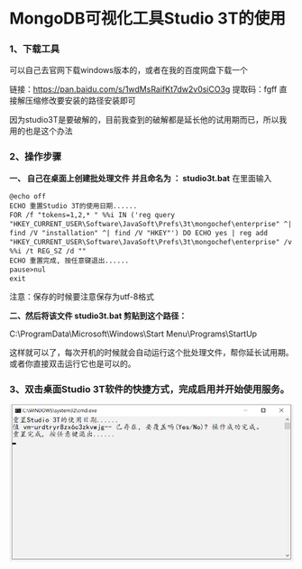 # MongoDB可视化工具Studio 3T的使用

### 1、下载工具

可以自己去官网下载windows版本的，或者在我的百度网盘下载一个

链接：https://pan.baidu.com/s/1wdMsRaifKt7dw2v0siCO3g
提取码：fgff
直接解压缩修改要安装的路径安装即可

因为studio3T是要破解的，目前我查到的破解都是延长他的试用期而已，所以我用的也是这个办法

### 2、操作步骤

**一、 自己在桌面上创建批处理文件 并且命名为 ： studio3t.bat**
在里面输入

```
@echo off
ECHO 重置Studio 3T的使用日期......
FOR /f "tokens=1,2,* " %%i IN ('reg query "HKEY_CURRENT_USER\Software\JavaSoft\Prefs\3t\mongochef\enterprise" ^| find /V "installation" ^| find /V "HKEY"') DO ECHO yes | reg add "HKEY_CURRENT_USER\Software\JavaSoft\Prefs\3t\mongochef\enterprise" /v %%i /t REG_SZ /d ""
ECHO 重置完成, 按任意键退出......
pause>nul
exit
```

注意：保存的时候要注意保存为utf-8格式

**二、然后将该文件 studio3t.bat 剪贴到这个路径：**

C:\ProgramData\Microsoft\Windows\Start Menu\Programs\StartUp

这样就可以了，每次开机的时候就会自动运行这个批处理文件，帮你延长试用期。
或者你直接双击运行它也是可以的。

### 3、双击桌面Studio 3T软件的快捷方式，完成启用并开始使用服务。

![image.png](img/10-1.png)

